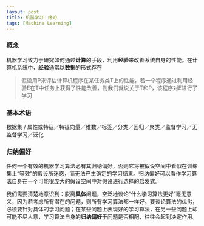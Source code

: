 ```yaml
---
layout: post
title: 机器学习：绪论
tags: [Machine Learning]
---
```



### 概念

机器学习致力于研究如何通过**计算**的手段，利用**经验**来改善系统自身的性能。在计算机系统中，**经验**通常以**数据**的形式存在

> 假设用P来评估计算机程序在某任务类T上的性能，若一个程序通过利用经验E在T中任务上获得了性能改善，则我们就说关于T和P，该程序对E进行了学习

### 基本术语

数据集 / 属性或特征／特征向量／维数／标签／分类／回归／聚类／监督学习／无监督学习／泛化

### 归纳偏好

任何一个有效的机器学习算法必有其归纳偏好，否则它将被假设空间中看似在训练集上“等效”的假设所迷惑，而无法产生确定的学习结果。归纳偏好可以看作学习算法自身在一个可能很庞大的假设空间中对假设进行选择的启发式。

我们需要清楚地意识到：脱离**具体**问题，空泛地谈论“什么学习算法更好”毫无意义，因为若考虑所有潜在的问题，则所有学习算法都一样好。要谈论算法的优劣，必须要针对具体的学习问题；在某些问题上表现好的学习算法，在另一些问题上却可能不尽人意，学习算法自身的**归纳偏好**于问题是否相配，往往会起到决定作用。



